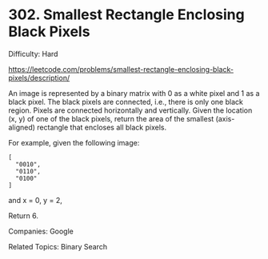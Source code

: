 # 302. Smallest Rectangle Enclosing Black Pixels

Difficulty: Hard

https://leetcode.com/problems/smallest-rectangle-enclosing-black-pixels/description/

An image is represented by a binary matrix with 0 as a white pixel and 1 as a black pixel. The black pixels are connected, i.e., there is only one black region. Pixels are connected horizontally and vertically. Given the location (x, y) of one of the black pixels, return the area of the smallest (axis-aligned) rectangle that encloses all black pixels.

For example, given the following image:
```
[
  "0010",
  "0110",
  "0100"
]
```
and x = 0, y = 2,

Return 6.

Companies: Google

Related Topics: Binary Search
